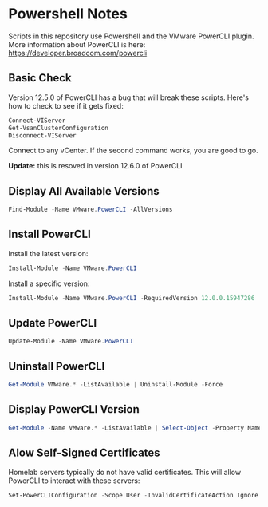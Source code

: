 # Powershell Notes

Scripts in this repository use Powershell and the VMware PowerCLI plugin. More information
about PowerCLI is here: https://developer.broadcom.com/powercli



## Basic Check

Version 12.5.0 of PowerCLI has a bug that will break these scripts. Here's how to check to see if it gets fixed:

```powershell
Connect-VIServer
Get-VsanClusterConfiguration
Disconnect-VIServer
```

Connect to any vCenter. If the second command works, you are good to go.

**Update:** this is resoved in version 12.6.0 of PowerCLI

## Display All Available Versions

```powershell
Find-Module -Name VMware.PowerCLI -AllVersions
```

## Install PowerCLI

Install the latest version:

```powershell
Install-Module -Name VMware.PowerCLI
```

Install a specific version:

```powershell
Install-Module -Name VMware.PowerCLI -RequiredVersion 12.0.0.15947286
```

## Update PowerCLI

```powershell
Update-Module -Name VMware.PowerCLI
```

## Uninstall PowerCLI

```powershell
Get-Module VMware.* -ListAvailable | Uninstall-Module -Force
```

## Display PowerCLI Version

```powershell
Get-Module -Name VMware.* -ListAvailable | Select-Object -Property Name,Version
```

## Alow Self-Signed Certificates

Homelab servers typically do not have valid certificates. This will allow PowerCLI to
interact with these servers:

```powershell
Set-PowerCLIConfiguration -Scope User -InvalidCertificateAction Ignore
```


